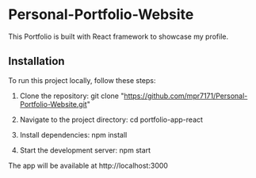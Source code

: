 # Personal-Portfolio-Website

This Portfolio is built with React framework to showcase my profile.

## Installation

To run this project locally, follow these steps:

1. Clone the repository:
git clone "https://github.com/mpr7171/Personal-Portfolio-Website.git"

2.  Navigate to the project directory:
cd portfolio-app-react

3. Install dependencies:
npm install

4. Start the development server:
npm start

The app will be available at http://localhost:3000
